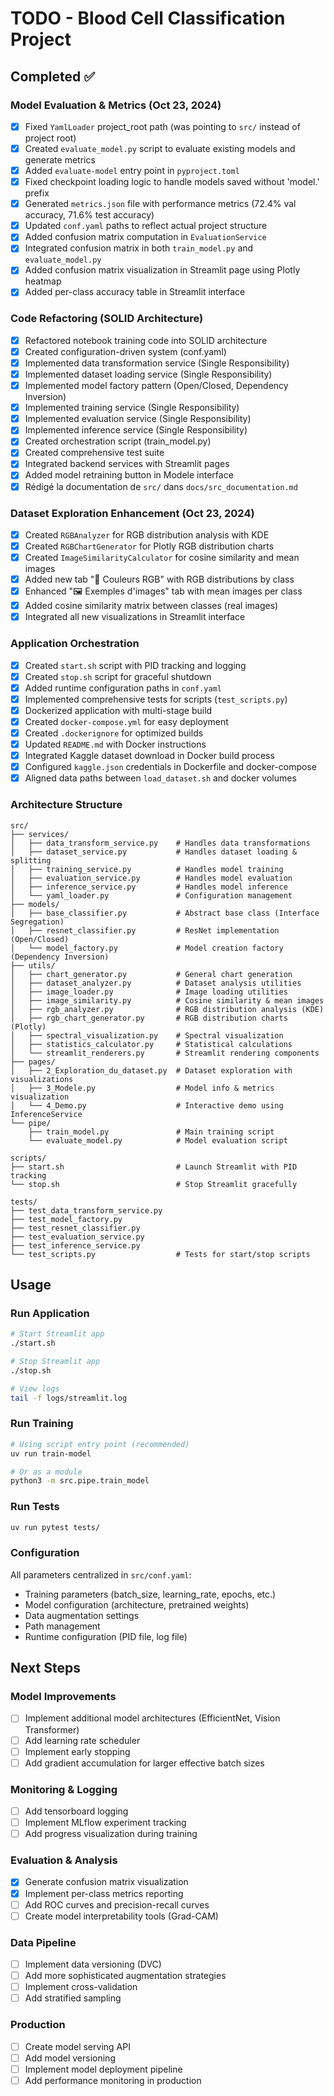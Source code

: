 # TODO - Blood Cell Classification Project

## Completed ✅

### Model Evaluation & Metrics (Oct 23, 2024)
- [x] Fixed `YamlLoader` project_root path (was pointing to `src/` instead of project root)
- [x] Created `evaluate_model.py` script to evaluate existing models and generate metrics
- [x] Added `evaluate-model` entry point in `pyproject.toml`
- [x] Fixed checkpoint loading logic to handle models saved without 'model.' prefix
- [x] Generated `metrics.json` file with performance metrics (72.4% val accuracy, 71.6% test accuracy)
- [x] Updated `conf.yaml` paths to reflect actual project structure
- [x] Added confusion matrix computation in `EvaluationService`
- [x] Integrated confusion matrix in both `train_model.py` and `evaluate_model.py`
- [x] Added confusion matrix visualization in Streamlit page using Plotly heatmap
- [x] Added per-class accuracy table in Streamlit interface

### Code Refactoring (SOLID Architecture)
- [x] Refactored notebook training code into SOLID architecture
- [x] Created configuration-driven system (conf.yaml)
- [x] Implemented data transformation service (Single Responsibility)
- [x] Implemented dataset loading service (Single Responsibility)
- [x] Implemented model factory pattern (Open/Closed, Dependency Inversion)
- [x] Implemented training service (Single Responsibility)
- [x] Implemented evaluation service (Single Responsibility)
- [x] Implemented inference service (Single Responsibility)
- [x] Created orchestration script (train_model.py)
- [x] Created comprehensive test suite
- [x] Integrated backend services with Streamlit pages
- [x] Added model retraining button in Modele interface
- [x] Rédigé la documentation de `src/` dans `docs/src_documentation.md`

### Dataset Exploration Enhancement (Oct 23, 2024)
- [x] Created `RGBAnalyzer` for RGB distribution analysis with KDE
- [x] Created `RGBChartGenerator` for Plotly RGB distribution charts
- [x] Created `ImageSimilarityCalculator` for cosine similarity and mean images
- [x] Added new tab "🎨 Couleurs RGB" with RGB distributions by class
- [x] Enhanced "🖼️ Exemples d'images" tab with mean images per class
- [x] Added cosine similarity matrix between classes (real images)
- [x] Integrated all new visualizations in Streamlit interface

### Application Orchestration
- [x] Created `start.sh` script with PID tracking and logging
- [x] Created `stop.sh` script for graceful shutdown
- [x] Added runtime configuration paths in `conf.yaml`
- [x] Implemented comprehensive tests for scripts (`test_scripts.py`)
- [x] Dockerized application with multi-stage build
- [x] Created `docker-compose.yml` for easy deployment
- [x] Created `.dockerignore` for optimized builds
- [x] Updated `README.md` with Docker instructions
- [x] Integrated Kaggle dataset download in Docker build process
- [x] Configured `kaggle.json` credentials in Dockerfile and docker-compose
- [x] Aligned data paths between `load_dataset.sh` and docker volumes

### Architecture Structure
```
src/
├── services/
│   ├── data_transform_service.py    # Handles data transformations
│   ├── dataset_service.py           # Handles dataset loading & splitting
│   ├── training_service.py          # Handles model training
│   ├── evaluation_service.py        # Handles model evaluation
│   ├── inference_service.py         # Handles model inference
│   └── yaml_loader.py               # Configuration management
├── models/
│   ├── base_classifier.py           # Abstract base class (Interface Segregation)
│   ├── resnet_classifier.py         # ResNet implementation (Open/Closed)
│   └── model_factory.py             # Model creation factory (Dependency Inversion)
├── utils/
│   ├── chart_generator.py           # General chart generation
│   ├── dataset_analyzer.py          # Dataset analysis utilities
│   ├── image_loader.py              # Image loading utilities
│   ├── image_similarity.py          # Cosine similarity & mean images
│   ├── rgb_analyzer.py              # RGB distribution analysis (KDE)
│   ├── rgb_chart_generator.py       # RGB distribution charts (Plotly)
│   ├── spectral_visualization.py    # Spectral visualization
│   ├── statistics_calculator.py     # Statistical calculations
│   └── streamlit_renderers.py       # Streamlit rendering components
├── pages/
│   ├── 2_Exploration_du_dataset.py  # Dataset exploration with visualizations
│   ├── 3_Modele.py                  # Model info & metrics visualization
│   └── 4_Demo.py                    # Interactive demo using InferenceService
└── pipe/
    ├── train_model.py               # Main training script
    └── evaluate_model.py            # Model evaluation script

scripts/
├── start.sh                         # Launch Streamlit with PID tracking
└── stop.sh                          # Stop Streamlit gracefully

tests/
├── test_data_transform_service.py
├── test_model_factory.py
├── test_resnet_classifier.py
├── test_evaluation_service.py
├── test_inference_service.py
└── test_scripts.py                  # Tests for start/stop scripts
```

## Usage

### Run Application

```bash
# Start Streamlit app
./start.sh

# Stop Streamlit app
./stop.sh

# View logs
tail -f logs/streamlit.log
```

### Run Training

```bash
# Using script entry point (recommended)
uv run train-model

# Or as a module
python3 -m src.pipe.train_model
```

### Run Tests

```bash
uv run pytest tests/
```

### Configuration

All parameters centralized in `src/conf.yaml`:
- Training parameters (batch_size, learning_rate, epochs, etc.)
- Model configuration (architecture, pretrained weights)
- Data augmentation settings
- Path management
- Runtime configuration (PID file, log file)

## Next Steps

### Model Improvements
- [ ] Implement additional model architectures (EfficientNet, Vision Transformer)
- [ ] Add learning rate scheduler
- [ ] Implement early stopping
- [ ] Add gradient accumulation for larger effective batch sizes

### Monitoring & Logging
- [ ] Add tensorboard logging
- [ ] Implement MLflow experiment tracking
- [ ] Add progress visualization during training

### Evaluation & Analysis
- [x] Generate confusion matrix visualization
- [x] Implement per-class metrics reporting
- [ ] Add ROC curves and precision-recall curves
- [ ] Create model interpretability tools (Grad-CAM)

### Data Pipeline
- [ ] Implement data versioning (DVC)
- [ ] Add more sophisticated augmentation strategies
- [ ] Implement cross-validation
- [ ] Add stratified sampling

### Production
- [ ] Create model serving API
- [ ] Add model versioning
- [ ] Implement model deployment pipeline
- [ ] Add performance monitoring in production